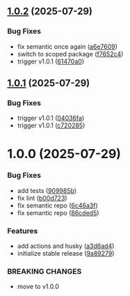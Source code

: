 ## [1.0.2](https://github.com/programisto-labs/edrm-mailer/compare/v1.0.1...v1.0.2) (2025-07-29)


### Bug Fixes

* fix semantic once again ([a6e7609](https://github.com/programisto-labs/edrm-mailer/commit/a6e7609c39393b4289270fa55a946030a497014a))
* switch to scoped package ([f7652c4](https://github.com/programisto-labs/edrm-mailer/commit/f7652c4d5365652d84b2e1a68c0c68882b496e6a))
* trigger v1.0.1 ([61470a0](https://github.com/programisto-labs/edrm-mailer/commit/61470a040093ed14cb5de7230e34a67c8177d9eb))

## [1.0.1](https://github.com/programisto-labs/edrm-mailer/compare/v1.0.0...v1.0.1) (2025-07-29)


### Bug Fixes

* trigger v1.0.1 ([04036fa](https://github.com/programisto-labs/edrm-mailer/commit/04036fa3f1d2001a099e7387f4046be7d55ed527))
* trigger v1.0.1 ([c720285](https://github.com/programisto-labs/edrm-mailer/commit/c720285da2bb5d58c3cfd4c14a112b9dc0be0703))

# 1.0.0 (2025-07-29)


### Bug Fixes

* add tests ([909985b](https://github.com/programisto-labs/edrm-mailer/commit/909985b854ae49b52467deeb69317bfdb5208939))
* fix lint ([b00d723](https://github.com/programisto-labs/edrm-mailer/commit/b00d723da8fcc85cd18ca10178e08b316d9f1373))
* fix semantic repo ([6c46a3f](https://github.com/programisto-labs/edrm-mailer/commit/6c46a3fcdc9310cd153611f88d1f3ecc0fdefe1a))
* fix semantic repo ([86cded5](https://github.com/programisto-labs/edrm-mailer/commit/86cded5862cd38e66994317b6458bd72f3916605))


### Features

* add actions and husky ([a3d6ad4](https://github.com/programisto-labs/edrm-mailer/commit/a3d6ad48524f0c7dcd87781e81867e0ff3d65d40))
* initialize stable release ([9a89279](https://github.com/programisto-labs/edrm-mailer/commit/9a89279adf401a778ff0f63a60fe3f96e5785f96))


### BREAKING CHANGES

* move to v1.0.0
